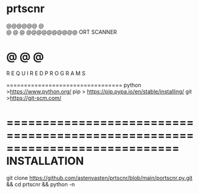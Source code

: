 # prtscnr
@@@@@@
@   
@      @
         @
@@@@@@@@@@  ORT SCANNER

@
@
@
=================================

R E Q U I R E D   P R O G R A M S


=================================
python  >https://www.python.org/
pip > https://pip.pypa.io/en/stable/installing/
git >https://git-scm.com/

============================================================================
                                INSTALLATION
============================================================================
git clone https://github.com/astenvasten/prtscnr/blob/main/portscnr.py.git && cd prtscnr && 
python <exaple ip> <exaple port> -n
    
   



